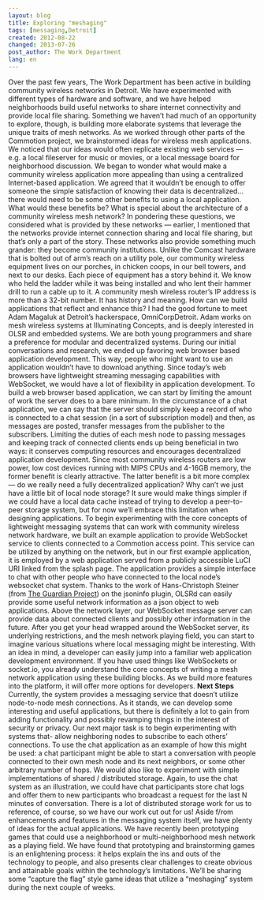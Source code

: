 ```yaml
---
layout: blog
title: Exploring "meshaging"
tags: [messaging,Detroit]
created: 2012-08-22
changed: 2013-07-26
post_author: The Work Department
lang: en
---
```

  Over the past few years, The Work Department has been active in building community wireless networks in Detroit. We have experimented with different types of hardware and software, and we have helped neighborhoods build useful networks to share internet connectivity and provide local file sharing. Something we haven&rsquo;t had much of an opportunity to explore, though, is building more elaborate systems that leverage the unique traits of mesh networks.
As we worked through other parts of the Commotion project, we brainstormed ideas for wireless mesh applications. We noticed that our ideas would often replicate existing web services &mdash; e.g. a local fileserver for music or movies, or a local message board for neighborhood discussion. We began to wonder what would make a community wireless application more appealing than using a centralized Internet-based application. We agreed that it wouldn&rsquo;t be enough to offer someone the simple satisfaction of knowing their data is decentralized... there would need to be some other benefits to using a local application.
 What would these benefits be? What is special about the architecture of a community wireless mesh network? In pondering these questions, we considered what is provided by these networks &mdash; earlier, I mentioned that the networks provide internet connection sharing and local file sharing, but that&rsquo;s only a part of the story. These networks also provide something much grander: they become community institutions. Unlike the Comcast hardware that is bolted out of arm&rsquo;s reach on a utility pole, our community wireless equipment lives on our porches, in chicken coops, in our bell towers, and next to our desks. Each piece of equipment has a story behind it. We know who held the ladder while it was being installed and who lent their hammer drill to run a cable up to it.
 A community mesh wireless router&rsquo;s IP address is more than a 32-bit number. It has history and meaning. How can we build applications that reflect and enhance this?
 I had the good fortune to meet Adam Magaluk at Detroit&rsquo;s hackerspace, OmniCorpDetroit. Adam works on mesh wireless systems at Illuminating Concepts, and is deeply interested in OLSR and embedded systems. We are both young programmers and share a preference for modular and decentralized systems. During our initial conversations and research, we ended up favoring web browser based application development. This way, people who might want to use an application wouldn&rsquo;t have to download anything. Since today&rsquo;s web browsers have lightweight streaming messaging capabilities with WebSocket, we would have a lot of flexibility in application development.
 To build a web browser based application, we can start by limiting the amount of work the server does to a bare minimum. In the circumstance of a chat application, we can say that the server should simply keep a record of who is connected to a chat session (in a sort of subscription model) and then, as messages are posted, transfer messages from the publisher to the subscribers.
 Limiting the duties of each mesh node to passing messages and keeping track of connected clients ends up being beneficial in two ways: it conserves computing resources and encourages decentralized application development. Since most community wireless routers are low power, low cost devices running with MIPS CPUs and 4-16GB memory, the former benefit is clearly attractive. The latter benefit is a bit more complex &mdash; do we really need a fully decentralized application? Why can&rsquo;t we just have a little bit of local node storage? It sure would make things simpler if we could have a local data cache instead of trying to develop a peer-to-peer storage system, but for now we&rsquo;ll embrace this limitation when designing applications.
 To begin experimenting with the core concepts of lightweight messaging systems that can work with community wireless network hardware, we built an example application to provide WebSocket service to clients connected to a Commotion access point. This service can be utilized by anything on the network, but in our first example application, it is employed by a web application served from a publicly accessible LuCI URI linked from the splash page. The application provides a simple interface to chat with other people who have connected to the local node&rsquo;s websocket chat system.
 Thanks to the work of Hans-Christoph Steiner (from <a href="https://guardianproject.info/" target="_blank">The Guardian Project</a>) on the jsoninfo plugin, OLSRd can easily provide some useful network information as a json object to web applications. Above the network layer, our WebSocket message server can provide data about connected clients and possibly other information in the future.
 After you get your head wrapped around the WebSocket server, its underlying restrictions, and the mesh network playing field, you can start to imagine various situations where local messaging might be interesting. With an idea in mind, a developer can easily jump into a familiar web application development environment. If you have used things like WebSockets or socket.io, you already understand the core concepts of writing a mesh network application using these building blocks. As we build more features into the platform, it will offer more options for developers.
 **Next Steps**
 Currently, the system provides a messaging service that doesn&rsquo;t utilize node-to-node mesh connections. As it stands, we can develop some interesting and useful applications, but there is definitely a lot to gain from adding functionality and possibly revamping things in the interest of security or privacy.
 Our next major task is to begin experimenting with systems that- allow neighboring nodes to subscribe to each others&rsquo; connections. To use the chat application as an example of how this might be used: a chat participant might be able to start a conversation with people connected to their own mesh node and its next neighbors, or some other arbitrary number of hops.
 We would also like to experiment with simple implementations of shared / distributed storage. Again, to use the chat system as an illustration, we could have chat participants store chat logs and offer them to new participants who broadcast a request for the last N minutes of conversation. There is a lot of distributed storage work for us to reference, of course, so we have our work cut out for us!
 Aside f/rom enhancements and features in the messaging system itself, we have plenty of ideas for the actual applications. We have recently been prototyping games that could use a neighborhood or multi-neighborhood mesh network as a playing field. We have found that prototyping and brainstorming games is an enlightening process: it helps explain the ins and outs of the technology to people, and also presents clear challenges to create obvious and attainable goals within the technology&rsquo;s limitations. We&rsquo;ll be sharing some &ldquo;capture the flag&rdquo; style game ideas that utilize a &ldquo;meshaging&rdquo; system during the next couple of weeks. 
